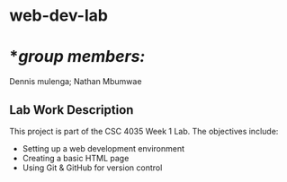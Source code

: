 #  web-dev-lab
# **group members:*
Dennis mulenga; Nathan Mbumwae
## **Lab Work Description**
This project is part of the CSC 4035 Week 1 Lab. The objectives include:

- Setting up a web development environment
- Creating a basic HTML page
- Using Git & GitHub for version control
 
